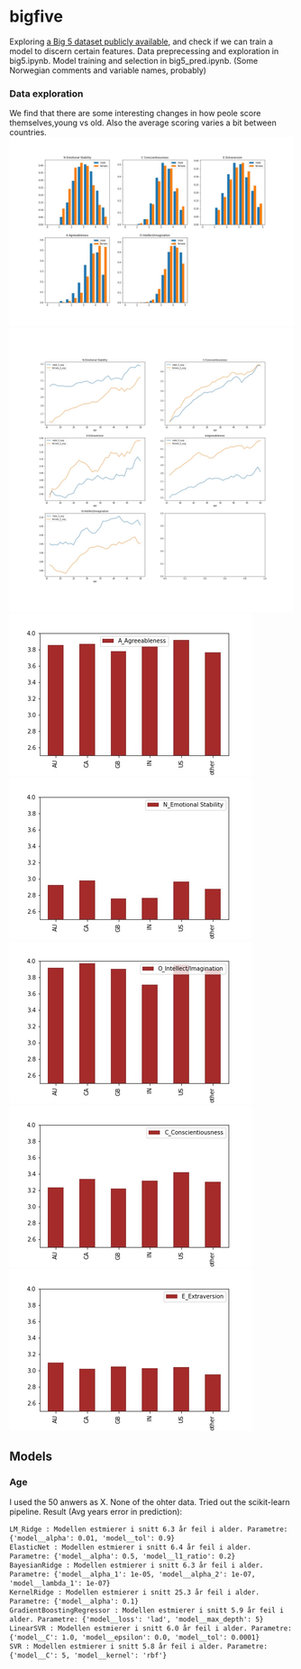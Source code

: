 # bigfive
Exploring [a Big 5 dataset publicly available](https://openpsychometrics.org/_rawdata/), and check if we can train a model to discern certain features. 
Data preprecessing and exploration in big5.ipynb. Model training and selection in big5_pred.ipynb. (Some Norwegian comments and variable names, probably)

### Data exploration
We find that there are some interesting changes in how peole score themselves,young vs old. Also the average scoring varies a bit between countries.
![](kat_histogram.jpg)
![](kat_alder.jpg)
![](country_A.jpg)
![](country_N.jpg)
![](country_O.jpg)
![](country_C.jpg)
![](country_E.jpg)

## Models
### Age
I used the 50 anwers as X. None of the ohter data.
Tried out the scikit-learn pipeline. Result (Avg years error in prediction):
```
LM_Ridge : Modellen estmierer i snitt 6.3 år feil i alder. Parametre: {'model__alpha': 0.01, 'model__tol': 0.9}
ElasticNet : Modellen estmierer i snitt 6.4 år feil i alder. Parametre: {'model__alpha': 0.5, 'model__l1_ratio': 0.2}
BayesianRidge : Modellen estmierer i snitt 6.3 år feil i alder. Parametre: {'model__alpha_1': 1e-05, 'model__alpha_2': 1e-07, 'model__lambda_1': 1e-07}
KernelRidge : Modellen estmierer i snitt 25.3 år feil i alder. Parametre: {'model__alpha': 0.1}
GradientBoostingRegressor : Modellen estmierer i snitt 5.9 år feil i alder. Parametre: {'model__loss': 'lad', 'model__max_depth': 5}
LinearSVR : Modellen estmierer i snitt 6.0 år feil i alder. Parametre: {'model__C': 1.0, 'model__epsilon': 0.0, 'model__tol': 0.0001}
SVR : Modellen estmierer i snitt 5.8 år feil i alder. Parametre: {'model__C': 5, 'model__kernel': 'rbf'}
```
